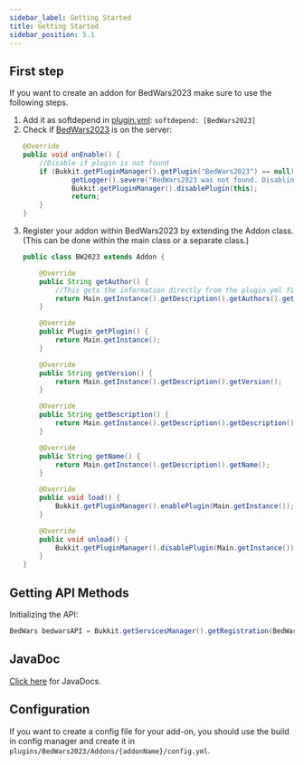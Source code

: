 ```yaml
---
sidebar_label: Getting Started
title: Getting Started
sidebar_position: 5.1
---
```

## First step
If you want to create an addon for BedWars2023 make sure to use the following steps.
1. Add it as softdepend in [plugin.yml](https://www.spigotmc.org/wiki/plugin-yml/): `softdepend: [BedWars2023]`
2. Check if [BedWars2023](https://github.com/tomkeuper/BedWars2023) is on the server:
    ```java
    @Override
    public void onEnable() {
        //Disable if plugin is not found
        if (Bukkit.getPluginManager().getPlugin("BedWars2023") == null) {
                getLogger().severe("BedWars2023 was not found. Disabling...");
                Bukkit.getPluginManager().disablePlugin(this);
                return;
        }
    }
    ```
3. Register your addon within BedWars2023 by extending the Addon class. (This can be done within the main class or a separate class.)
    ```java
    public class BW2023 extends Addon {
    
        @Override
        public String getAuthor() {
            //This gets the information directly from the plugin.yml file.
            return Main.getInstance().getDescription().getAuthors().get(0);
        }
    
        @Override
        public Plugin getPlugin() {
            return Main.getInstance();
        }
    
        @Override
        public String getVersion() {
            return Main.getInstance().getDescription().getVersion();
        }
    
        @Override
        public String getDescription() {
            return Main.getInstance().getDescription().getDescription();
        }
    
        @Override
        public String getName() {
            return Main.getInstance().getDescription().getName();
        }
    
        @Override
        public void load() {
            Bukkit.getPluginManager().enablePlugin(Main.getInstance());
        }
    
        @Override
        public void unload() {
            Bukkit.getPluginManager().disablePlugin(Main.getInstance());
        }
    }
    ```

## Getting API Methods
Initializing the API:
```java
BedWars bedwarsAPI = Bukkit.getServicesManager().getRegistration(BedWars.class).getProvider();
```

## JavaDoc
[Click here](https://javadocs.tomkeuper.com/BedWars2023/) for JavaDocs.

## Configuration
If you want to create a config file for your add-on, you should use the build in config manager and create it in `plugins/BedWars2023/Addons/{addonName}/config.yml`.
